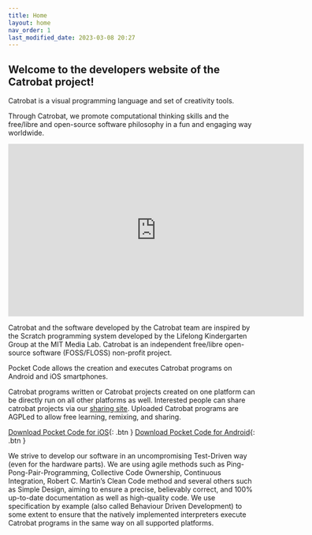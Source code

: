 ```yaml
---
title: Home
layout: home
nav_order: 1
last_modified_date: 2023-03-08 20:27
---
```


## Welcome to the developers website of the Catrobat project!

Catrobat is a visual programming language and set of creativity tools.

Through Catrobat, we promote computational thinking skills and the free/libre and open-source software philosophy in a fun and engaging way worldwide.

<iframe width="600" height="350" src="https://www.youtube-nocookie.com/embed/v-0E_XjuF0w" title="YouTube video player" frameborder="0" allow="accelerometer; autoplay; clipboard-write; encrypted-media; gyroscope; picture-in-picture; web-share" allowfullscreen></iframe>

Catrobat and the software developed by the Catrobat team are inspired by the Scratch programming system developed by the Lifelong Kindergarten Group at the MIT Media Lab. Catrobat is an independent free/libre open-source software (FOSS/FLOSS) non-profit project.

Pocket Code allows the creation and executes Catrobat programs on Android and iOS smartphones.

Catrobat programs written or Catrobat projects created on one platform can be directly run on all other platforms as well. Interested people can share catrobat projects via our [sharing site]. Uploaded Catrobat programs are AGPLed to allow free learning, remixing, and sharing.

[Download Pocket Code for iOS](https://catrob.at/PCios){: .btn }
[Download Pocket Code for Android](https://catrob.at/pc){: .btn }

We strive to develop our software in an uncompromising Test-Driven way (even for the hardware parts). We are using agile methods such as Ping-Pong-Pair-Programming, Collective Code Ownership, Continuous Integration, Robert C. Martin’s Clean Code method and several others such as Simple Design, aiming to ensure a precise, believably correct, and 100% up-to-date documentation as well as high-quality code. We use specification by example (also called Behaviour Driven Development) to some extent to ensure that the natively implemented interpreters execute Catrobat programs in the same way on all supported platforms.

[sharing site]: https://share.catrob.at/

